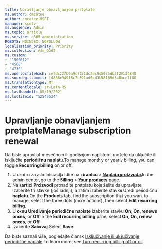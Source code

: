 ```yaml
---
title: Upravljanje obnavljanjem pretplate
ms.author: cmcatee
author: cmcatee-MSFT
manager: scotv
ms.audience: Admin
ms.topic: article
ms.service: o365-administration
ROBOTS: NOINDEX, NOFOLLOW
localization_priority: Priority
ms.collection: Adm_O365
ms.custom:
- "1500012"
- "4568"
- "4730"
ms.openlocfilehash: cefdc227b9a9c7151dc2ec9d5075db2f29134840
ms.sourcegitcommit: f4866e94918c7b591ad0cd3b58169d340bcc7f00
ms.translationtype: MT
ms.contentlocale: sr-Latn-RS
ms.lasthandoff: 05/19/2021
ms.locfileid: "52545534"
---
```

# <a name="manage-subscription-renewal"></a><span data-ttu-id="f502d-102">Upravljanje obnavljanjem pretplate</span><span class="sxs-lookup"><span data-stu-id="f502d-102">Manage subscription renewal</span></span>

<span data-ttu-id="f502d-103">Da biste upravljali mesečnom ili godišnjom naplatom, možete da uključite ili isključite **periodičnu naplatu**.</span><span class="sxs-lookup"><span data-stu-id="f502d-103">To manage monthly or yearly billing, you can toggle **Recurring billing** on or off.</span></span>

1. <span data-ttu-id="f502d-104">U centru za administaciju idite na **stranicu**  >  **[Naplata proizvoda.](https://go.microsoft.com/fwlink/p/?linkid=842054)**</span><span class="sxs-lookup"><span data-stu-id="f502d-104">In the admin center, go to the **Billing** > **[Your products](https://go.microsoft.com/fwlink/p/?linkid=842054)** page.</span></span>
2. <span data-ttu-id="f502d-105">Na **kartici Proizvodi** pronađite pretplatu koju želite da upravljate, izaberite tri stavke (još radnji), a zatim izaberite stavku Uredi periodičnu **naplatu.**</span><span class="sxs-lookup"><span data-stu-id="f502d-105">On the **Products** tab, find the subscription that you want to manage, select the three dots (more actions), then select **Edit recurring billing**.</span></span>
3. <span data-ttu-id="f502d-106">U **oknu Uređivanje periodične naplate** izaberite stavku **On**, **On, renews onces**, or **Off**.</span><span class="sxs-lookup"><span data-stu-id="f502d-106">In the **Edit recurring billing** pane, select **On**, **On, renew onces**, or **Off**.</span></span>
4. <span data-ttu-id="f502d-107">Izaberite **Sačuvaj**.</span><span class="sxs-lookup"><span data-stu-id="f502d-107">Select **Save**.</span></span>

<span data-ttu-id="f502d-108">Da biste saznali više, pogledajte članak [Isključivanje ili uključivanje periodične naplate](/microsoft-365/commerce/subscriptions/renew-your-subscription#turn-recurring-billing-off-or-on).</span><span class="sxs-lookup"><span data-stu-id="f502d-108">To learn more, see [Turn recurring billing off or on](/microsoft-365/commerce/subscriptions/renew-your-subscription#turn-recurring-billing-off-or-on).</span></span>

